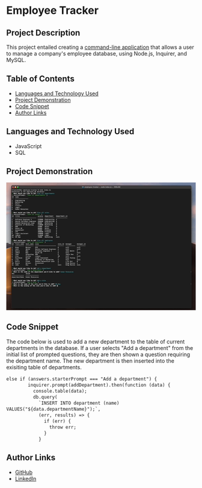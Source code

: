 # Employee Tracker

## Project Description

This project entailed creating a [command-line application](https://drive.google.com/file/d/1WTYH143uvFUBQrqzjyvyjNovocDFgjRx/view?usp=sharing) that allows a user to manage a company's employee database, using Node.js, Inquirer, and MySQL.

## Table of Contents

- [Languages and Technology Used](#languages-and-technology-used)
- [Project Demonstration](#project-demonstration)
- [Code Snippet](#code-snippet)
- [Author Links](#author-links)

## Languages and Technology Used

- JavaScript
- SQL

## Project Demonstration

![Project Demonstrations](assets/employee-tracker-gif.gif)

## Code Snippet

The code below is used to add a new department to the table of current departments in the database. If a user selects "Add a department" from the initial list of prompted questions, they are then shown a question requiring the department name. The new department is then inserted into the exisiting table of departments.

```
else if (answers.starterPrompt === "Add a department") {
        inquirer.prompt(addDepartment).then(function (data) {
          console.table(data);
          db.query(
            `INSERT INTO department (name) VALUES("${data.departmentName}");`,
            (err, results) => {
              if (err) {
                throw err;
              }
            }
```

## Author Links

- [GitHub](https://github.com/lilyannekot)
- [LinkedIn](https://www.linkedin.com/in/lilykot/)
